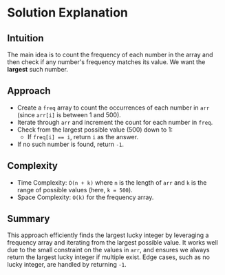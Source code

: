 # Solution Explanation

## Intuition
The main idea is to count the frequency of each number in the array and then check if any number's frequency matches its value. We want the **largest** such number.

## Approach
- Create a `freq` array to count the occurrences of each number in `arr` (since `arr[i]` is between 1 and 500).
- Iterate through `arr` and increment the count for each number in `freq`.
- Check from the largest possible value (500) down to 1:
  - If `freq[i] == i`, return `i` as the answer.
- If no such number is found, return `-1`.

## Complexity
- Time Complexity: `O(n + k)` where `n` is the length of `arr` and `k` is the range of possible values (here, `k = 500`).
- Space Complexity: `O(k)` for the frequency array.

## Summary
This approach efficiently finds the largest lucky integer by leveraging a frequency array and iterating from the largest possible value. It works well due to the small constraint on the values in `arr`, and ensures we always return the largest lucky integer if multiple exist. Edge cases, such as no lucky integer, are handled by returning `-1`.

